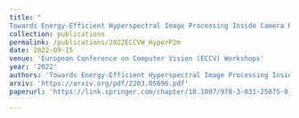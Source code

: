 ```yaml
---
title: "
Towards Energy-Efficient Hyperspectral Image Processing Inside Camera Pixels"
collection: publications
permalink: /publications/2022ECCVW_HyperP2m
date: 2022-09-15
venue: 'European Conference on Computer Vision (ECCV) Workshops'
year: '2022'
authors: 'Towards Energy-Efficient Hyperspectral Image Processing Inside Camera Pixels'
arxiv: 'https://arxiv.org/pdf/2203.05696.pdf'
paperurl: 'https://link.springer.com/chapter/10.1007/978-3-031-25075-0_22'

---
```

